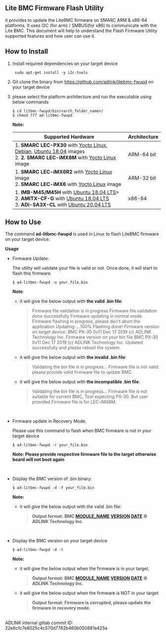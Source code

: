  

## **Lite BMC Firmware Flash Utility** 

it provides to update the LiteBMC firmware on SMARC ARM & x86-64 platforms. It uses I2C (for arm) / SMBUS(for x86) to communicate with the Lite BMC. This document will help to understand the Flash Firmware Utility supported features and how user can use it.



## How to Install  

1. Install required dependencies on your target device

   ```
    sudo apt-get install -y i2c-tools
   ```

2. Git clone the binary from https://github.com/adlink/litebmc-fwupd on your target device

3. please select the platform architecture and run the executable using below commands

   ```
   $ cd litbmc-fwupd/bin/<arch_folder_name>/     
   $ chmod 777 ad-litbmc-fwupd
   ```

   **Note:**

   | **Supported Hardware**                                       | **Architecture** |
   | ------------------------------------------------------------ | ---------------- |
   | 1. **SMARC LEC-PX30** with [Yocto Linux](https://docs.ipi.wiki/smarc-ipi/ipi-smarc-px30/YoctoImages.html#Binary-Image-download-Link), [Debian](https://docs.ipi.wiki/smarc-ipi/ipi-smarc-px30/DebianImages.html#Binary-Image-download-Link), [Ubuntu 18.04](https://docs.ipi.wiki/smarc-ipi/ipi-smarc-px30/UbuntuImages.html#Binary-Image-download-Link) images<br>2. **2. SMARC LEC-iMX8M** with [Yocto Linux](https://github.com/ADLINK/meta-adlink-nxp/blob/zeus/README.md#lec-imx8m-smarc-module) image | ARM-64 bit       |
   | 1. **SMARC LEC-iMX6R2** with [Yocto Linux](https://github.com/ADLINK/meta-adlink-nxp/blob/zeus/README.md#lec-imx6r2-smarc-module) image<br>2. **SMARC LEC-iMX6** with [Yocto Linux](https://github.com/ADLINK/meta-adlink-nxp/blob/zeus/README.md#lec-imx6-smarc-module) image | ARM-32 bit       |
   | 1. **IMB-M45/M45H** with [Ubuntu 18.04 LTS](https://ubuntu.com/download/desktop)><br>2. **AMITX-CF-G** with [Ubuntu 18.04 LTS](https://ubuntu.com/download/desktop)<br>3. **ADi-SA3X-CL** with [Ubuntu 20.04 LTS](https://ubuntu.com/download/desktop) | x86-64           |



## How to Use 

The command **ad-litbmc-fwupd** is used in Linux to flash LiteBMC firmware on your target device.

**Usage**  

* Firmware Update:

  The utility will validate your file is valid or not. Once done, it will start to flash this firmware. 

  ```
  $ ad-litbmc-fwupd -u your_file.bin
  ```

    **Note**: 

  * it will give the below output with **the valid .bin file**:

    > Firmware file validation is in progress
    > Firmware file validation done successfully
    > Firmware updating in normal mode.
    > Firmware flashing in progress, please don't abort the application
    > Updating ….100%
    > Flashing done!
    > Firmware version on target device: BMC PX-30 0v11 Dec 17 2019 (c) ADLINK Technology Inc.
    > Firmware version on your bin file BMC PX-30 0v11 Dec 17 2019 (c) ADLINK Technology Inc.
    > Updated successfully and please reboot the system.

  * it will give the below output with **the invalid .bin file**:

    > Validating the bin file is in progress...
    > Firmware file is not valid. please provide valid firmware file to update BMC.

  * it will give the below output with **the incompatible .bin file**:

    > Validating the bin file is in progress... 
    > Firmware file is not suitable for current BMC, Tool expecting PX-30. But user provided Firmware file is for LEC-iMX8M.

  <br>


* Firmware update in Recovery Mode. 

  Please use this command to flash when BMC firmware is not in your target device

  ```
  $ ad-litbmc-fwupd -r your_file.bin
  ```

  **Note: Please provide respective firmware file to the target otherwise board will not boot again**

<br>


* Display the BMC version of .bin binary:

  ```
  $ ad-litbmc-fwupd -d -f your_file.bin
  ```

  **Note:**

  * it will give the below output with the valid .bin file:

    > **Output format: BMC [MODULE_NAME](#_Module_Details_:) [VERSION](#_Module_Details_:) [DATE](#_Module_Details_:) © ADLINK Technology Inc.**

<br> 

* Display the BMC version on your target device

  ```
  $ ad-litbmc-fwupd -d -t
  ```

  **Note:**

  * it will give the below output when the firmware is in your target,

    > **Output format: BMC [MODULE_NAME](#_Module_Details_:) [VERSION](#_Module_Details_:) [DATE](#_Module_Details_:) © ADLINK Technology Inc.**

  * it will give the below output when the firmware is NOT in your target

    > **Output format: Firmware is corrupted, please update the firmware in recovery mode.**



 <br>
    ADLINK internal gitlab commit ID: 22e6cfc7e8025c4c570d7782b460b050881e425a 





